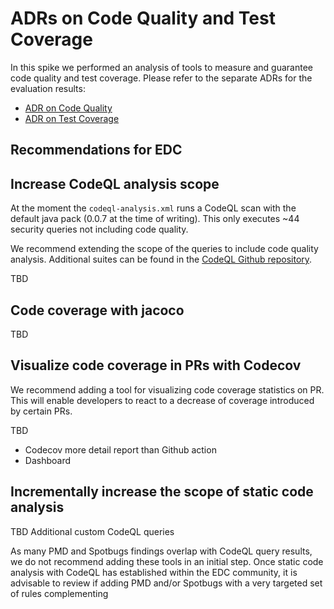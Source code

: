 # ADRs on Code Quality and Test Coverage

In this spike we performed an analysis of tools to measure and guarantee code quality and test coverage. Please refer to the separate ADRs for the evaluation results:

* [ADR on Code Quality](CODEQUALITY.md)
* [ADR on Test Coverage](COVERAGE.md)

## Recommendations for EDC

## Increase CodeQL analysis scope 

At the moment the `codeql-analysis.xml` runs a CodeQL scan with the default java pack (0.0.7 at the time of writing). This only executes ~44 security queries not including code quality.

We recommend extending the scope of the queries to include code quality analysis. Additional suites can be found in the [CodeQL Github repository](https://github.com/github/codeql/tree/main/java/ql/src/codeql-suites).

TBD

## Code coverage with jacoco

TBD

## Visualize code coverage in PRs with Codecov

We recommend adding a tool for visualizing code coverage statistics on PR. This will enable developers to react to a decrease of coverage introduced by certain PRs.

TBD
- Codecov more detail report than Github action
- Dashboard

## Incrementally increase the scope of static code analysis

TBD 
Additional custom CodeQL queries

As many PMD and Spotbugs findings overlap with CodeQL query results, we do not recommend adding these tools in an initial step. Once static code analysis with CodeQL has established within the EDC community, it is advisable to review if adding PMD and/or Spotbugs with a very targeted set of rules complementing  
